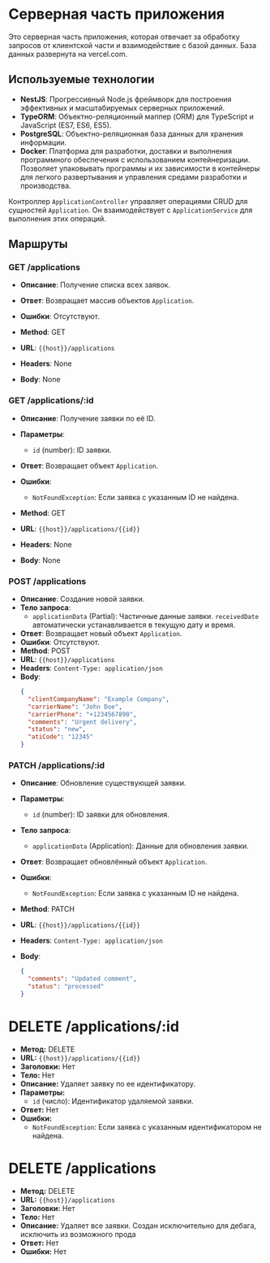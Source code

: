 # Серверная часть приложения
Это серверная часть приложения, которая отвечает за обработку запросов от клиентской части и взаимодействие с базой данных. База данных развернута на vercel.com.
## Используемые технологии
- **NestJS**: Прогрессивный Node.js фреймворк для построения эффективных и масштабируемых серверных приложений.
- **TypeORM**: Объектно-реляционный маппер (ORM) для TypeScript и JavaScript (ES7, ES6, ES5).
- **PostgreSQL**: Объектно-реляционная база данных для хранения информации.
- **Docker**: Платформа для разработки, доставки и выполнения программного обеспечения с использованием контейнеризации. Позволяет упаковывать программы и их зависимости в контейнеры для легкого развертывания и управления средами разработки и производства.

Контроллер `ApplicationController` управляет операциями CRUD для сущностей `Application`. Он взаимодействует с `ApplicationService` для выполнения этих операций.

## Маршруты

### GET /applications

- **Описание**: Получение списка всех заявок.
- **Ответ**: Возвращает массив объектов `Application`.
- **Ошибки**: Отсутствуют.

- **Method**: GET
- **URL**: `{{host}}/applications`
- **Headers**: None
- **Body**: None

### GET /applications/:id

- **Описание**: Получение заявки по её ID.
- **Параметры**:
  - `id` (number): ID заявки.
- **Ответ**: Возвращает объект `Application`.
- **Ошибки**:
  - `NotFoundException`: Если заявка с указанным ID не найдена.
  
- **Method**: GET
- **URL**: `{{host}}/applications/{{id}}`
- **Headers**: None
- **Body**: None


### POST /applications

- **Описание**: Создание новой заявки.
- **Тело запроса**:
  - `applicationData` (Partial<Application>): Частичные данные заявки. `receivedDate` автоматически устанавливается в текущую дату и время.
- **Ответ**: Возвращает новый объект `Application`.
- **Ошибки**: Отсутствуют.
- **Method**: POST
- **URL**: `{{host}}/applications`
- **Headers**: `Content-Type: application/json`
- **Body**:
  ```json
  {
    "clientCompanyName": "Example Company",
    "carrierName": "John Doe",
    "carrierPhone": "+1234567890",
    "comments": "Urgent delivery",
    "status": "new",
    "atiCode": "12345"
  }

### PATCH /applications/:id

- **Описание**: Обновление существующей заявки.
- **Параметры**:
  - `id` (number): ID заявки для обновления.
- **Тело запроса**:
  - `applicationData` (Application): Данные для обновления заявки.
- **Ответ**: Возвращает обновлённый объект `Application`.
- **Ошибки**:
  - `NotFoundException`: Если заявка с указанным ID не найдена.

- **Method**: PATCH
- **URL**: `{{host}}/applications/{{id}}`
- **Headers**: `Content-Type: application/json`
- **Body**:
  ```json
  {
    "comments": "Updated comment",
    "status": "processed"
  }

# DELETE /applications/:id

- **Метод:** DELETE
- **URL:** `{{host}}/applications/{{id}}`
- **Заголовки:** Нет
- **Тело:** Нет
- **Описание:** Удаляет заявку по ее идентификатору.
- **Параметры:**
  - `id` (число): Идентификатор удаляемой заявки.
- **Ответ:** Нет
- **Ошибки:**
  - `NotFoundException`: Если заявка с указанным идентификатором не найдена.

# DELETE /applications

- **Метод:** DELETE
- **URL:** `{{host}}/applications`
- **Заголовки:** Нет
- **Тело:** Нет
- **Описание:** Удаляет все заявки. Создан исключительно для дебага, исключить из возможного прода
- **Ответ:** Нет
- **Ошибки:** Нет
